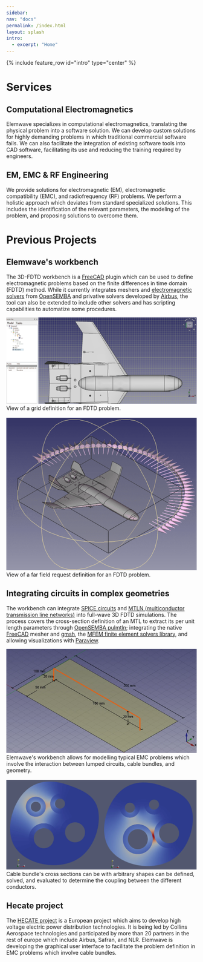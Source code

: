 ```yaml
---
sidebar:
nav: "docs"
permalink: /index.html
layout: splash
intro:
  - excerpt: "Home"
---
```


{% include feature_row id="intro" type="center" %}
<link rel="stylesheet" href="./assets/css/prev-projects.css">
<div class="feature__wrapper">
  <h1 class="subtitle">Services</h1>
  <div class="content-container">
    <h2> Computational Electromagnetics </h2>
    <p> Elemwave specializes in computational electromagnetics, translating the physical problem into a software solution. We can develop custom solutions for highly demanding problems in which traditional commercial software fails. We can also facilitate the integration of existing software tools into CAD software, facilitating its use and reducing the training required by engineers.</p>
  </div>
  <div class="content-container">
    <h2> EM, EMC & RF Engineering </h2>
    <p> We provide solutions for electromagnetic (EM), electromagnetic compatibility (EMC), and radiofrequency (RF) problems. We perform a holistic approach which deviates from standard specialized solutions. This includes the identification of the relevant parameters, the modeling of the problem, and proposing solutions to overcome them.</p>
  </div>
  <h1 class="subtitle">Previous Projects</h1>
  <div class="content-container">
    <h2 name="project1">Elemwave's workbench</h2>
    <p class="text">The 3D-FDTD workbench is a <a href="https://www.freecad.org/" target="_blank">FreeCAD</a> plugin which can be used to define electromagnetic problems based on the finite differences in time domain (FDTD) method.
    While it currently integrates meshers and <a href="https://github.com/opensemba/fdtd" target="_blank">electromagnetic solvers</a> from <a href="https://github.com/opensemba" target="_blank">OpenSEMBA</a> and privative solvers developed by <a href="https://www.airbus.com/en" target="_blank">Airbus</a>, the tool can also be extended to include other solvers and has scripting capabilities to automatize some procedures.
    </p>
    <div>
        <img class="img-pr" src="assets/images/grid.webp" alt="Elemwave workbench grid definition"/>
        <br>
        <div class="img-cap"> View of a grid definition for an FDTD problem.</div>
        <br>
        <img class="img-pr" src="assets/images/farfield.webp" alt="Elemwave workbench far field definition"/>
        <br>
        <div class="img-cap"> View of a far field request definition for an FDTD problem.</div>
    </div>
  </div>
    <div class="content-container">
    <h2 name="project1">Integrating circuits in complex geometries</h2>
    <p class="text"> The workbench can integrate <a href="https://en.wikipedia.org/wiki/SPICE" target="_blank">SPICE circuits</a> and <a href="https://github.com/OpenSEMBA/mtln" target="_blank"> MTLN (multiconductor transmission line networks)</a> into full-wave 3D FDTD simulations.
    The process covers the cross-section definition of an MTL to extract its per unit length parameters through <a href="https://github.com/OpenSEMBA/pulmtln" target="_blank">OpenSEMBA pulmtln</a>; integrating the native <a href="https://www.freecad.org/" target="_blank">FreeCAD</a> mesher and <a href="https://gmsh.info/" target="_blank">gmsh</a>, the <a href="https://mfem.org/" target="_blank">MFEM finite element solvers library</a>, and allowing visualizations with <a href="https://www.paraview.org/" target="_blank">Paraview</a>.
    </p>
    <div class="">
        <img class="img-pr" src="assets/images/towel-hanger.webp" alt="Elemwave's workbench EMC problem definition."/>
        <br>
        <div class="img-cap">Elemwave's workbench allows for modelling typical EMC problems which involve the interaction between lumped circuits, cable bundles, and geometry.</div>
        <br>
        <img class="img-pr" src="assets/images/pulmtln.webp" alt="Cable cross-section definition"/> 
        <br>
        <div class="img-cap"> Cable bundle's cross sections can be with arbitrary shapes can be defined, solved, and evaluated to determine the coupling between the different conductors.</div>
    </div>
  </div>
  <div class="content-container">
    <h2 name="project2">Hecate project</h2>
    <p class="text">The <a href="https://hecate-project.eu" target="_blank">HECATE project</a> is a European project which aims to develop high voltage electric power distribution technologies. It is being led by Collins Aerospace technologies and participated by more than 20 partners in the rest of europe which include Airbus, Safran, and NLR.
    Elemwave is developing the graphical user interface to facilitate the problem definition in EMC problems which involve cable bundles.</p>
  </div>
</div>